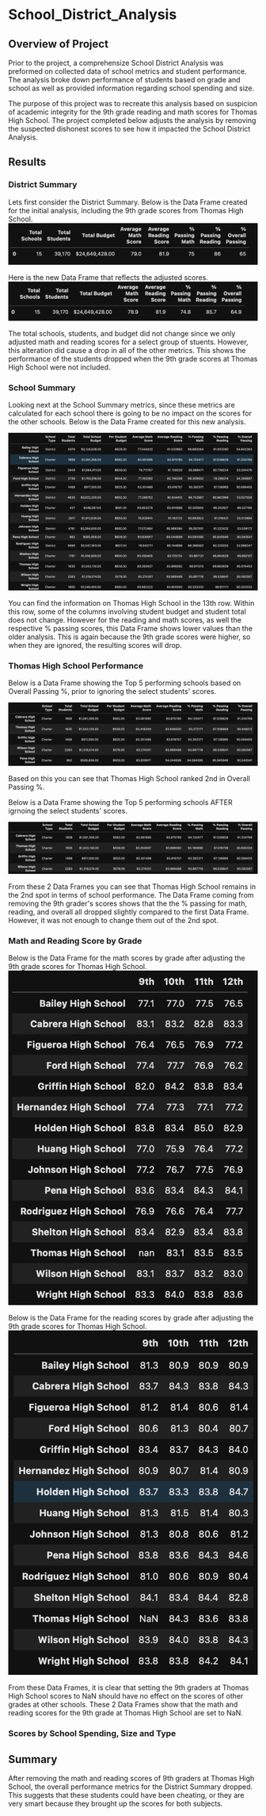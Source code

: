 # School_District_Analysis

## Overview of Project 
Prior to the project, a comprehensize School District Analysis was preformed on collected data of school metrics and student performance. The analysis broke down performance of students based on grade and school as well as provided information regarding school spending and size. 

The purpose of this project was to recreate this analysis based on suspicion of academic integrity for the 9th grade reading and math scores for Thomas High School. The project completed below adjusts the analysis by removing the suspected dishonest scores to see how it impacted the School District Analysis.

## Results

### District Summary
Lets first consider the District Summary. Below is the Data Frame created for the initial analysis, including the 9th grade scores from Thomas High School. 
![alt text](https://raw.githubusercontent.com/KitWilliams07/School_District_Analysis/main/Resources/old_district_analysis.png)

Here is the new Data Frame that reflects the adjusted scores. 
![alt text](https://raw.githubusercontent.com/KitWilliams07/School_District_Analysis/main/Resources/new_district_analysis.png)

The total schools, students, and budget did not change since we only adjusted math and reading scores for a select group of stuents. However, this alteration did cause a drop in all of the other metrics. This shows the performance of the students dropped when the 9th grade scores at Thomas High School were not included. 


### School Summary 
Looking next at the School Summary metrics, since these metrics are calculated for each school there is going to be no impact on the scores for the other schools. Below is the Data Frame created for this new analysis. 

![alt text](https://raw.githubusercontent.com/KitWilliams07/School_District_Analysis/main/Resources/school_summary.png)

You can find the information on Thomas High School in the 13th row. Within this row, some of the columns involving student budget and student total does not change. However for the reading and math scores, as well the respective % passing scores, this Data Frame shows lower values than the older analysis. This is again because the 9th grade scores were higher, so when they are ignored, the resulting scores will drop. 

### Thomas High School Performance

Below is a Data Frame showing the Top 5 performing schools based on Overall Passing %, prior to ignoring the select students' scores. 

![alt text](https://raw.githubusercontent.com/KitWilliams07/School_District_Analysis/main/Resources/old_thomas_performance.png)

Based on this you can see that Thomas High School ranked 2nd in Overall Passing %. 

Below is a Data Frame showing the Top 5 performing schools AFTER igrnoing the select students' scores. 

![alt text](https://raw.githubusercontent.com/KitWilliams07/School_District_Analysis/main/Resources/new_thomas_performance.png)

From these 2 Data Frames you can see that Thomas High School remains in the 2nd spot in terms of school performance. The Data Frame coming from removing the 9th grader's scores shows that the the % passing for math, reading, and overall all dropped slightly compared to the first Data Frame. However, it was not enough to change them out of the 2nd spot. 

### Math and Reading Score by Grade

Below is the Data Frame for the math scores by grade after adjusting the 9th grade scores for Thomas High School. 
![alt text](https://raw.githubusercontent.com/KitWilliams07/School_District_Analysis/main/Resources/math_score_by_grade.png)

Below is the Data Frame for the reading scores by grade after adjusting the 9th grade scores for Thomas High School. 
![alt text](https://raw.githubusercontent.com/KitWilliams07/School_District_Analysis/main/Resources/read_score_by_grade.png)


From these Data Frames, it is clear that setting the 9th graders at Thomas High School scores to NaN should have no effect on the scores of other grades at other schools. These 2 Data Frames show that the math and reading scores for the 9th grade at Thomas High School are set to NaN. 

### Scores by School Spending, Size and Type




## Summary 



After removing the math and reading scores of 9th graders at Thomas High School, the overall performance metrics for the District Summary dropped. This suggests that these students could have been cheating, or they are very smart because they brought up the scores for both subjects. 
